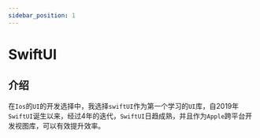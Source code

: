 ```yaml
---
sidebar_position: 1
---
```


# SwiftUI

## 介绍

在`Ios`的`UI`的开发选择中，我选择`swiftUI`作为第一个学习的`UI`库，自2019年`SwiftUI`诞生以来，经过4年的迭代，`SwiftUI`日趋成熟，并且作为`Apple`跨平台开发视图库，可以有效提升效率。